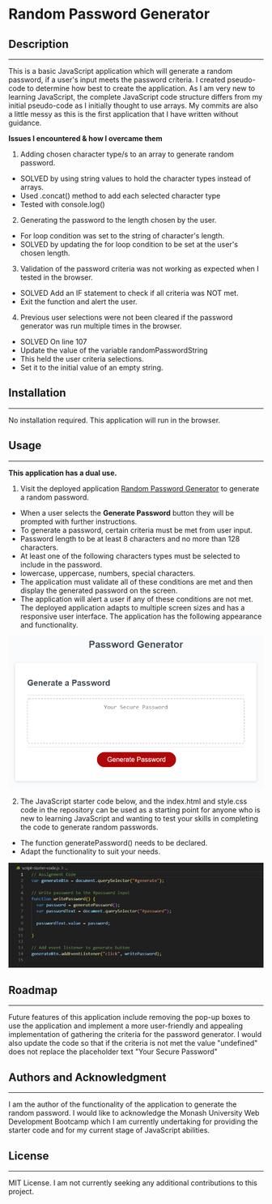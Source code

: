 # Random Password Generator

## Description

---

This is a basic JavaScript application which will generate a random password, if a user's input meets the password criteria. 
I created pseudo-code to determine how best to create the application.   As I am very new to learning JavaScript, the complete JavaScript code structure differs from my initial pseudo-code as I initially thought to use arrays.  My commits are also a little messy as this is the first application that I have written without guidance.

**Issues I encountered & how I overcame them** 

 1. Adding chosen character type/s to an array to generate random password. 
 - SOLVED by using string values to hold the character types instead of arrays.
 - Used .concat() method to add each selected character type 
 - Tested with console.log()

  2. Generating the password to the length chosen by the user. 
  - For loop condition was set to the string of character's length.
  - SOLVED by updating the for loop condition to be set at the user's chosen length.

  3. Validation of the password criteria was not working as expected when I tested in the browser. 
  - SOLVED Add an IF statement to check if all criteria was NOT met.
  - Exit the function and alert the user.  

  4. Previous user selections were not been cleared if the password generator was run multiple times in the browser. 
  - SOLVED On line 107
  - Update the value of the variable randomPasswordString
  - This held the user criteria selections.
  - Set it to the initial value of an empty string.


## Installation

---

No installation required. This application will run in the browser. 

## Usage

---

**This application has a dual use.**
1. Visit the deployed application [Random Password Generator](https://christinelea.github.io/random-password-generator/) to generate a random password.
- When a user selects the **Generate Password** button they will be prompted with further instructions.
- To generate a password, certain criteria must be met from user input.  
- Password length to be at least 8 characters and no more than 128 characters.
- At least one of the following characters types must be selected to include in the password.
- lowercase, uppercase, numbers, special characters.
- The application must validate all of these conditions are met and then display the generated password on the screen.
- The application will alert a user if any of these conditions are not met.
The deployed application adapts to multiple screen sizes and has a responsive user interface.
The application has the following appearance and functionality.

![Application sample](./Assets/03-javascript-homework-demo.png)

2. The JavaScript starter code below, and the index.html and style.css code in the repository can be used as a starting point for anyone who is new to learning JavaScript and wanting to test your skills in completing the code to generate random passwords.
- The function generatePassword() needs to be declared.
- Adapt the functionality to suit your needs.

![JavaScript starter code](./Assets/starter-code.png) 

## Roadmap

---

Future features of this application include removing the pop-up boxes to use the application and implement a more user-friendly and appealing implementation of gathering the criteria for the password generator. I would also update the code so that if the criteria is not met the value "undefined" does not replace the placeholder text "Your Secure Password"

## Authors and Acknowledgment

---

I am the author of the functionality of the application to generate the random password.
I would like to acknowledge the Monash University Web Development Bootcamp which I am currently undertaking for providing the starter code and for my current stage of JavaScript abilities.

## License

---

MIT License. I am not currently seeking any additional contributions to this project.